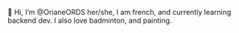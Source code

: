 👋 Hi, I’m @OrianeORDS her/she, I am french, and currently learning backend dev. I also love badminton, and painting. 


<!---
OrianeORDS/OrianeORDS is a ✨ special ✨ repository because its `README.md` (this file) appears on your GitHub profile.
You can click the Preview link to take a look at your changes.
--->
